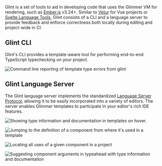 Glint is a set of tools to aid in developing code that uses the Glimmer VM for rendering, such as [Ember.js] v3.24+. Similar to [Vetur] for Vue projects or [Svelte Language Tools], Glint consists of a CLI and a language server to provide feedback and enforce correctness both locally during editing and project-wide in CI.

## Glint CLI

Glint's CLI provides a template-aware tool for performing end-to-end TypeScript typechecking on your project.

![Command line reporting of template type errors from `glint`](https://user-images.githubusercontent.com/108688/111076577-1d61db00-84ed-11eb-876a-e5b504758d11.png)

## Glint Language Server

The Glint language server implements the standardized [Language Server Protocol], allowing it to be easily incorporated into a variety of editors. The server enables Glimmer templates to participate in your editor's rich IDE features.

![Showing type information and documentation in templates on hover.](https://user-images.githubusercontent.com/108688/111069238-6eada280-84cc-11eb-9abb-c2d3af5e8976.png)

![Jumping to the definition of a component from where it's used in a template](https://user-images.githubusercontent.com/108688/111069304-b6ccc500-84cc-11eb-83b2-49681b248cbe.png)

![Locating all uses of a given component in a project](https://user-images.githubusercontent.com/108688/111070826-c6034100-84d3-11eb-9c12-e8e80e168940.png)

![Suggesting component arguments in typeahead with type information and documentation](https://user-images.githubusercontent.com/108688/111070948-3f9b2f00-84d4-11eb-9eaa-077cadf6f380.png)

[ember.js]: https://www.emberjs.com
[vetur]: https://github.com/vuejs/vetur
[svelte language tools]: https://github.com/sveltejs/language-tools
[language server protocol]: https://microsoft.github.io/language-server-protocol/

